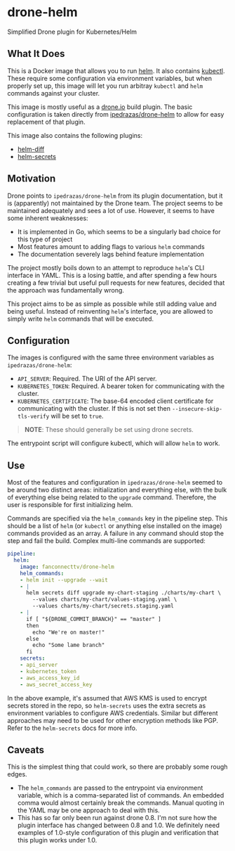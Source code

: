 # drone-helm

Simplified Drone plugin for Kubernetes/Helm

## What It Does

This is a Docker image that allows you to run [helm](https://helm.sh/). It
also contains [kubectl](https://kubernetes.io/docs/reference/kubectl/). These
require some configuration via environment variables, but when properly set
up, this image will let you run arbitray `kubectl` and `helm` commands
against your cluster.

This image is mostly useful as a [drone.io](https://drone.io/) build plugin.
The basic configuration is taken directly from
[ipedrazas/drone-helm](https://github.com/ipedrazas/drone-helm) to allow for
easy replacement of that plugin.

This image also contains the following plugins:

* [helm-diff](https://github.com/databus23/helm-diff)
* [helm-secrets](https://github.com/futuresimple/helm-secrets)

## Motivation

Drone points to `ipedrazas/drone-helm` from its plugin documentation, but it
is (apparently) not maintained by the Drone team. The project seems to be
maintained adequately and sees a lot of use. However, it seems to have some
inherent weaknesses:

* It is implemented in Go, which seems to be a singularly bad choice for this
  type of project
* Most features amount to adding flags to various `helm` commands
* The documentation severely lags behind feature implementation

The project mostly boils down to an attempt to reproduce `helm`'s CLI
interface in YAML. This is a losing battle, and after spending a few hours
creating a few trivial but useful pull requests for new features, decided
that the approach was fundamentally wrong.

This project aims to be as simple as possible while still adding value and
being useful. Instead of reinventing `helm`'s interface, you are allowed to
simply write `helm` commands that will be executed.

## Configuration

The images is configured with the same three environment variables as
`ipedrazas/drone-helm`:

* `API_SERVER`: Required.  The URI of the API server.
* `KUBERNETES_TOKEN`: Required. A bearer token for communicating with the
  cluster.
* `KUBERNETES_CERTIFICATE`: The base-64 encoded client certificate for
  communicating with the cluster. If this is not set then
  `--insecure-skip-tls-verify` will be set to `true`.

> **NOTE**:  These should generally be set using drone secrets.

The entrypoint script will configure kubectl, which will allow `helm` to work.

## Use

Most of the features and configuration in `ipedrazas/drone-helm` seemed to be
around two distinct areas: initialization and everything else, with the bulk
of everything else being related to the `upgrade` command. Therefore, the
user is responsible for first initializing helm.

Commands are specified via the `helm_commands` key in the pipeline step. This
should be a list of `helm` (or `kubectl` or anything else installed on the
image) commands provided as an array. A failure in any command should stop
the step and fail the build. Complex multi-line commands are supported:

```yaml
pipeline:
  helm:
    image: fanconnecttv/drone-helm
    helm_commands:
    - helm init --upgrade --wait
    - |
      helm secrets diff upgrade my-chart-staging ./charts/my-chart \
        --values charts/my-chart/values-staging.yaml \
        --values charts/my-chart/secrets.staging.yaml
    - |
      if [ "${DRONE_COMMIT_BRANCH}" == "master" ]
      then
        echo "We're on master!"
      else
        echo "Some lame branch"
      fi
    secrets:
    - api_server
    - kubernetes_token
    - aws_access_key_id
    - aws_secret_access_key
```

In the above example, it's assumed that AWS KMS is used to encrypt secrets
stored in the repo, so `helm-secrets` uses the extra secrets as environment
variables to configure AWS credentials. Similar but different approaches may
need to be used for other encryption methods like PGP. Refer to the
`helm-secrets` docs for more info.

## Caveats

This is the simplest thing that could work, so there are probably some rough
edges.

* The `helm_commands` are passed to the entrypoint via environment variable,
  which is a comma-separated list of commands. An embedded comma would almost
  certainly break the commands. Manual quoting in the YAML may be one approach
  to deal with this.
* This has so far only been run against drone 0.8. I'm not sure how the plugin
  interface has changed between 0.8 and 1.0. We definitely need examples of
  1.0-style configuration of this plugin and verification that this plugin
  works under 1.0.
